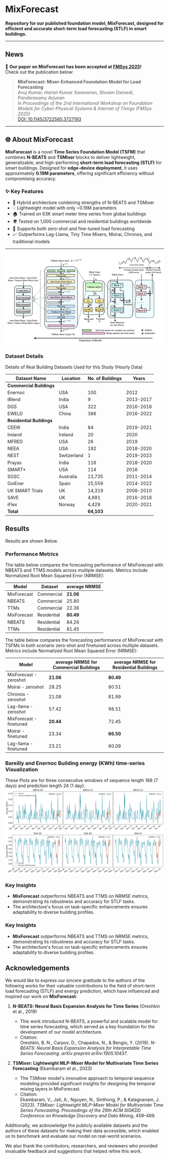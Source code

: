 # MixForecast

**Repository for our published foundation model, MixForecast, designed for efficient and accurate short-term load forecasting (STLF) in smart buildings.**

---

## News

📢 **Our paper on MixForecast has been accepted at [FMSys 2025](https://fmsys-org.github.io/2025/index.html)!**  
Check out the publication below:

> **MixForecast: Mixer-Enhanced Foundation Model for Load Forecasting**  
> *Anuj Kumar, Harish Kumar Saravanan, Shivam Dwivedi, Pandarasamy Arjunan*  
> In *Proceedings of the 2nd International Workshop on Foundation Models for Cyber-Physical Systems & Internet of Things (FMSys 2025)*  
> [DOI: 10.1145/3722565.3727193](https://doi.org/10.1145/3722565.3727193)

---

## 🌐 About MixForecast

**MixForecast** is a novel **Time Series Foundation Model (TSFM)** that combines **N-BEATS** and **TSMixer** blocks to deliver lightweight, generalizable, and high-performing **short-term load forecasting (STLF)** for smart buildings. Designed for **edge-device deployment**, it uses approximately **0.19M parameters**, offering significant efficiency without compromising accuracy.

### ✨ Key Features

- 🧠 Hybrid architecture combining strengths of N-BEATS and TSMixer
- 💡 Lightweight model with only ~0.19M parameters
- 🏠 Trained on 63K smart meter time series from global buildings
- 🌍 Tested on 1,000 commercial and residential buildings worldwide
- 🔄 Supports both zero-shot and fine-tuned load forecasting
- 📈 Outperforms Lag-Llama, Tiny Time Mixers, Moirai, Chronos, and traditional models

---

![MixForecast Model Figure](plots/MixForecast_Diagram.png)


### Dataset Details
Details of Real Building Datasets Used for this Study (Hourly Data)

| Dataset Name       | Location     | No. of Buildings | Years       |
|--------------------|--------------|------------------|-------------|
| **Commercial Buildings** |              |                  |             |
| Enernoc            | USA          | 100              | 2012        |
| IBlend             | India        | 9                | 2013-2017   |
| DGS                | USA          | 322              | 2016-2018   |
| EWELD              | China        | 386              | 2016-2022   |
| **Residential Buildings** |              |                  |             |
| CEEW               | India        | 84               | 2019-2021   |
| Ireland            | Ireland      | 20               | 2020        |
| MFRED              | USA          | 26               | 2019        |
| NEEA               | USA          | 192              | 2018-2020   |
| NEST               | Switzerland  | 1                | 2019-2023   |
| Prayas             | India        | 116              | 2018-2020   |
| SMART*             | USA          | 114              | 2016        |
| SGSC               | Australia    | 13,735           | 2011-2014   |
| GoiEner            | Spain        | 25,559           | 2014-2022   |
| UK SMART Trials    | UK           | 14,319           | 2008-2010   |
| SAVE               | UK           | 4,691            | 2016-2018   |
| iFlex              | Norway       | 4,429            | 2020-2021   |
| **Total**          |              | **64,103**       |             |



## Results

Results are shown Below.

### Performance Metrics

The table below compares the forecasting performance of MixForecast with NBEATS and TTMS models across multiple datasets. Metrics include Normalized Root Mean Squared Error (NRMSE):

| Model      |   Dataset   | average NRMSE  |
|------------|----------   |------- |
| MixForecast  | Commercial  | **21.06**  |
| NBEATS    | Commercial  | 25.80  |
| TTMs       | Commercial  | 22.36  |
| MixForecast  | Residential | **80.49**  |
| NBEATS    | Residential | 84.26  |
| TTMs       | Residential | 81.45   | 


The table below compares the forecasting performance of MixForecast with TSFMs in both scenario zero-shot and finetuned across multiple datasets. Metrics include Normalized Root Mean Squared Error (NRMSE):

| Model      |   average NRMSE for Commercial Buildings   | average NRMSE for Residential Buildings |
|------------|----------   |------- |
| MixForecast - zeroshot |  **21.06** |  **80.49** |
| Moirai - zeroshot  |  28.25    | 80.51  |
| Chronos - zeroshot     |    21.08  | 81.99  |
| Lag-llama - zeroshot |    57.42   |   98.51   |
| MixForecast - finetuned |  **20.44**    | 72.45  |
| Moirai - finetuned  |   23.34     | **66.50**  |
| Lag-llama - finetuned  |     23.21    | 80.09   | 


### Bareilly and Enernoc Building energy (KWh) time-series Visualization

These Plots are for three consecutive windows of sequence length 168 (7 days) and prediction length 24 (1 day).
![MixForecast Bareilly Plot](plots/mixforecast-Bareilly-BR33-20.png)
![MixForecast Enernoc Plot](plots/mixforecast-Enernoc-304-39.png)

### Key Insights

- **MixForecast** outperforms NBEATS and TTMS on NRMSE metrics, demonstrating its robustness and accuracy for STLF tasks.
- The architecture's focus on task-specific enhancements ensures adaptability to diverse building profiles.




### Key Insights

- **MixForecast** outperforms NBEATS and TTMS on NRMSE metrics, demonstrating its robustness and accuracy for STLF tasks.
- The architecture's focus on task-specific enhancements ensures adaptability to diverse building profiles.

## Acknowledgements

We would like to express our sincere gratitude to the authors of the following works for their valuable contributions to the field of short-term load forecasting (STLF) and energy prediction, which have influenced and inspired our work on **MixForecast**:

1. **N-BEATS: Neural Basis Expansion Analysis for Time Series** (Oreshkin et al., 2019)  
   - This work introduced N-BEATS, a powerful and scalable model for time series forecasting, which served as a key foundation for the development of our model architecture.  
   - Citation:  
     Oreshkin, B. N., Carpov, D., Chapados, N., & Bengio, Y. (2019). *N-BEATS: Neural Basis Expansion Analysis for Interpretable Time Series Forecasting*. *arXiv preprint arXiv:1905.10437*.

2. **TSMixer: Lightweight MLP-Mixer Model for Multivariate Time Series Forecasting** (Ekambaram et al., 2023)  
   - The TSMixer model's innovative approach to temporal sequence modeling provided significant insights for designing the temporal mixing layers in MixForecast.  
   - Citation:  
     Ekambaram, V., Jati, A., Nguyen, N., Sinthong, P., & Kalagnanam, J. (2023). *TSMixer: Lightweight MLP-Mixer Model for Multivariate Time Series Forecasting*. *Proceedings of the 29th ACM SIGKDD Conference on Knowledge Discovery and Data Mining*, 459–469.


Additionally, we acknowledge the publicly available datasets and the authors of these datasets for making their data accessible, which enabled us to benchmark and evaluate our model on real-world scenarios.

We also thank the contributors, researchers, and reviewers who provided invaluable feedback and suggestions that helped refine this work.

